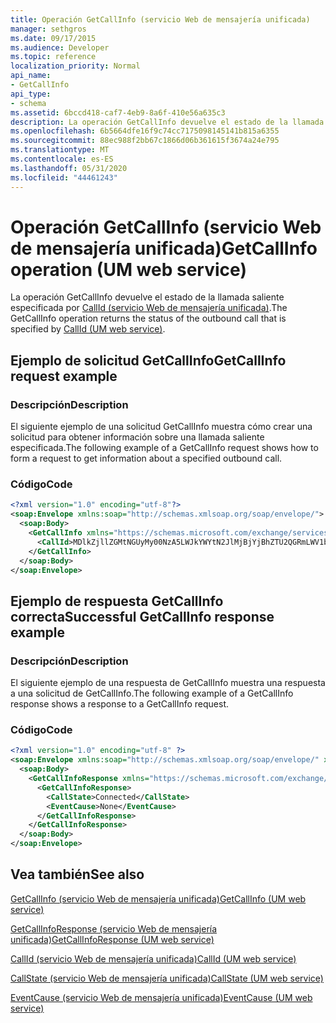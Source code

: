```yaml
---
title: Operación GetCallInfo (servicio Web de mensajería unificada)
manager: sethgros
ms.date: 09/17/2015
ms.audience: Developer
ms.topic: reference
localization_priority: Normal
api_name:
- GetCallInfo
api_type:
- schema
ms.assetid: 6bccd418-caf7-4eb9-8a6f-410e56a635c3
description: La operación GetCallInfo devuelve el estado de la llamada saliente especificada por CallId (servicio Web de mensajería unificada).
ms.openlocfilehash: 6b5664dfe16f9c74cc7175098145141b815a6355
ms.sourcegitcommit: 88ec988f2bb67c1866d06b361615f3674a24e795
ms.translationtype: MT
ms.contentlocale: es-ES
ms.lasthandoff: 05/31/2020
ms.locfileid: "44461243"
---
```

# <a name="getcallinfo-operation-um-web-service"></a><span data-ttu-id="321fe-103">Operación GetCallInfo (servicio Web de mensajería unificada)</span><span class="sxs-lookup"><span data-stu-id="321fe-103">GetCallInfo operation (UM web service)</span></span>

<span data-ttu-id="321fe-104">La operación GetCallInfo devuelve el estado de la llamada saliente especificada por [CallId (servicio Web de mensajería unificada)](callid-um-web-service.md).</span><span class="sxs-lookup"><span data-stu-id="321fe-104">The GetCallInfo operation returns the status of the outbound call that is specified by [CallId (UM web service)](callid-um-web-service.md).</span></span>
  
## <a name="getcallinfo-request-example"></a><span data-ttu-id="321fe-105">Ejemplo de solicitud GetCallInfo</span><span class="sxs-lookup"><span data-stu-id="321fe-105">GetCallInfo request example</span></span>

### <a name="description"></a><span data-ttu-id="321fe-106">Descripción</span><span class="sxs-lookup"><span data-stu-id="321fe-106">Description</span></span>

<span data-ttu-id="321fe-107">El siguiente ejemplo de una solicitud GetCallInfo muestra cómo crear una solicitud para obtener información sobre una llamada saliente especificada.</span><span class="sxs-lookup"><span data-stu-id="321fe-107">The following example of a GetCallInfo request shows how to form a request to get information about a specified outbound call.</span></span>
  
### <a name="code"></a><span data-ttu-id="321fe-108">Código</span><span class="sxs-lookup"><span data-stu-id="321fe-108">Code</span></span>

```XML
<?xml version="1.0" encoding="utf-8"?>
<soap:Envelope xmlns:soap="http://schemas.xmlsoap.org/soap/envelope/">
  <soap:Body>
    <GetCallInfo xmlns="https://schemas.microsoft.com/exchange/services/2006/messages">
      <CallId>MDlkZjllZGMtNGUyMy00NzA5LWJkYWYtN2JlMjBjYjBhZTU2QGRmLWV1bS0wMS5leGNoYW5nZS5jb3JwLm1pY3Jvc29mdC5jb20=</CallId>
    </GetCallInfo>
  </soap:Body>
</soap:Envelope>
```

## <a name="successful-getcallinfo-response-example"></a><span data-ttu-id="321fe-109">Ejemplo de respuesta GetCallInfo correcta</span><span class="sxs-lookup"><span data-stu-id="321fe-109">Successful GetCallInfo response example</span></span>

### <a name="description"></a><span data-ttu-id="321fe-110">Descripción</span><span class="sxs-lookup"><span data-stu-id="321fe-110">Description</span></span>

<span data-ttu-id="321fe-111">El siguiente ejemplo de una respuesta de GetCallInfo muestra una respuesta a una solicitud de GetCallInfo.</span><span class="sxs-lookup"><span data-stu-id="321fe-111">The following example of a GetCallInfo response shows a response to a GetCallInfo request.</span></span>
  
### <a name="code"></a><span data-ttu-id="321fe-112">Código</span><span class="sxs-lookup"><span data-stu-id="321fe-112">Code</span></span>

```XML
<?xml version="1.0" encoding="utf-8" ?> 
<soap:Envelope xmlns:soap="http://schemas.xmlsoap.org/soap/envelope/" xmlns:xsi="http://www.w3.org/2001/XMLSchema-instance" xmlns:xsd="http://www.w3.org/2001/XMLSchema">
  <soap:Body>
    <GetCallInfoResponse xmlns="https://schemas.microsoft.com/exchange/services/2006/messages">
      <GetCallInfoResponse>
        <CallState>Connected</CallState> 
        <EventCause>None</EventCause> 
      </GetCallInfoResponse>
    </GetCallInfoResponse>
  </soap:Body>
</soap:Envelope>
```

## <a name="see-also"></a><span data-ttu-id="321fe-113">Vea también</span><span class="sxs-lookup"><span data-stu-id="321fe-113">See also</span></span>



[<span data-ttu-id="321fe-114">GetCallInfo (servicio Web de mensajería unificada)</span><span class="sxs-lookup"><span data-stu-id="321fe-114">GetCallInfo (UM web service)</span></span>](getcallinfo-um-web-service.md)
  
[<span data-ttu-id="321fe-115">GetCallInfoResponse (servicio Web de mensajería unificada)</span><span class="sxs-lookup"><span data-stu-id="321fe-115">GetCallInfoResponse (UM web service)</span></span>](getcallinforesponse-um-web-service.md)
  
[<span data-ttu-id="321fe-116">CallId (servicio Web de mensajería unificada)</span><span class="sxs-lookup"><span data-stu-id="321fe-116">CallId (UM web service)</span></span>](callid-um-web-service.md)
  
[<span data-ttu-id="321fe-117">CallState (servicio Web de mensajería unificada)</span><span class="sxs-lookup"><span data-stu-id="321fe-117">CallState (UM web service)</span></span>](callstate-um-web-service.md)
  
[<span data-ttu-id="321fe-118">EventCause (servicio Web de mensajería unificada)</span><span class="sxs-lookup"><span data-stu-id="321fe-118">EventCause (UM web service)</span></span>](eventcause-um-web-service.md)

